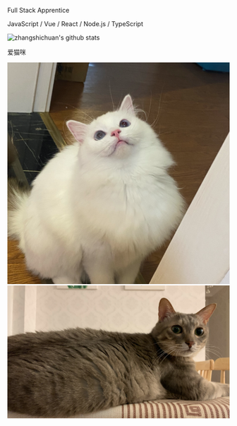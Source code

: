<!--
**zhangshichuan/zhangshichuan** is a ✨ _special_ ✨ repository because its `README.md` (this file) appears on your GitHub profile.

Here are some ideas to get you started:

- 🔭 I’m currently working on ...
- 🌱 I’m currently learning ...
- 👯 I’m looking to collaborate on ...
- 🤔 I’m looking for help with ...
- 💬 Ask me about ...
- 📫 How to reach me: ...
- 😄 Pronouns: ...
- ⚡ Fun fact: ...
-->

Full Stack Apprentice

JavaScript / Vue / React / Node.js / TypeScript

![zhangshichuan's github stats](https://github-readme-stats.vercel.app/api?username=zhangshichuan&show_icons=true&theme=gruvbox)

爱猫咪

<img src="./1.png" width="800" />
<img src="./2.png" width="800" />
